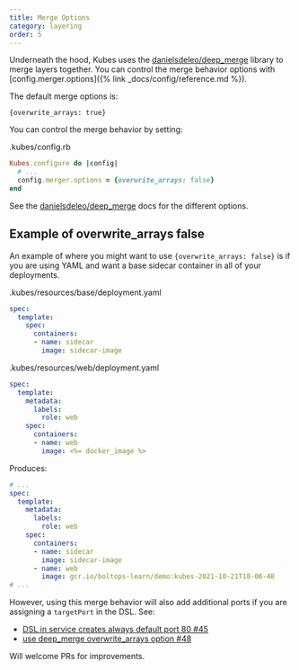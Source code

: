 ```yaml
---
title: Merge Options
category: layering
order: 5
---
```


Underneath the hood, Kubes uses the [danielsdeleo/deep_merge](https://github.com/danielsdeleo/deep_merge) library to merge layers together. You can control the merge behavior options with [config.merger.options]({% link _docs/config/reference.md %}).

The default merge options is:

    {overwrite_arrays: true}

You can control the merge behavior by setting:

.kubes/config.rb

```ruby
Kubes.configure do |config|
  # ...
  config.merger.options = {overwrite_arrays: false}
end
```

See the [danielsdeleo/deep_merge](https://github.com/danielsdeleo/deep_merge) docs for the different options.

## Example of overwrite_arrays false

An example of where you might want to use `{overwrite_arrays: false}` is if you are using YAML and want a base sidecar container in all of your deployments.

.kubes/resources/base/deployment.yaml

```yaml
spec:
  template:
    spec:
      containers:
      - name: sidecar
        image: sidecar-image
```

.kubes/resources/web/deployment.yaml

```yaml
spec:
  template:
    metadata:
      labels:
        role: web
    spec:
      containers:
      - name: web
        image: <%= docker_image %>
```

Produces:

```yaml
# ...
spec:
  template:
    metadata:
      labels:
        role: web
    spec:
      containers:
      - name: sidecar
        image: sidecar-image
      - name: web
        image: gcr.io/boltops-learn/demo:kubes-2021-10-21T18-06-48
# ...
```

However, using this merge behavior will also add additional ports if you are assigning a `targetPort` in the DSL. See:

* [DSL in service creates always default port 80 #45](https://github.com/boltops-tools/kubes/issues/45)
* [use deep_merge overwrite_arrays option #48](https://github.com/boltops-tools/kubes/pull/48)

Will welcome PRs for improvements.
